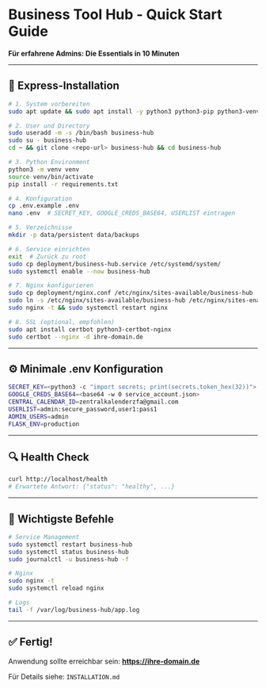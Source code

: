 # Business Tool Hub - Quick Start Guide

**Für erfahrene Admins: Die Essentials in 10 Minuten**

---

## 🚀 Express-Installation

```bash
# 1. System vorbereiten
sudo apt update && sudo apt install -y python3 python3-pip python3-venv nginx git

# 2. User und Directory
sudo useradd -m -s /bin/bash business-hub
sudo su - business-hub
cd ~ && git clone <repo-url> business-hub && cd business-hub

# 3. Python Environment
python3 -m venv venv
source venv/bin/activate
pip install -r requirements.txt

# 4. Konfiguration
cp .env.example .env
nano .env  # SECRET_KEY, GOOGLE_CREDS_BASE64, USERLIST eintragen

# 5. Verzeichnisse
mkdir -p data/persistent data/backups

# 6. Service einrichten
exit  # Zurück zu root
sudo cp deployment/business-hub.service /etc/systemd/system/
sudo systemctl enable --now business-hub

# 7. Nginx konfigurieren
sudo cp deployment/nginx.conf /etc/nginx/sites-available/business-hub
sudo ln -s /etc/nginx/sites-available/business-hub /etc/nginx/sites-enabled/
sudo nginx -t && sudo systemctl restart nginx

# 8. SSL (optional, empfohlen)
sudo apt install certbot python3-certbot-nginx
sudo certbot --nginx -d ihre-domain.de
```

---

## ⚙️ Minimale .env Konfiguration

```bash
SECRET_KEY=<python3 -c "import secrets; print(secrets.token_hex(32))">
GOOGLE_CREDS_BASE64=<base64 -w 0 service_account.json>
CENTRAL_CALENDAR_ID=zentralkalenderzfa@gmail.com
USERLIST=admin:secure_password,user1:pass1
ADMIN_USERS=admin
FLASK_ENV=production
```

---

## 🔍 Health Check

```bash
curl http://localhost/health
# Erwartete Antwort: {"status": "healthy", ...}
```

---

## 📝 Wichtigste Befehle

```bash
# Service Management
sudo systemctl restart business-hub
sudo systemctl status business-hub
sudo journalctl -u business-hub -f

# Nginx
sudo nginx -t
sudo systemctl reload nginx

# Logs
tail -f /var/log/business-hub/app.log
```

---

## ✅ Fertig!

Anwendung sollte erreichbar sein: **https://ihre-domain.de**

Für Details siehe: `INSTALLATION.md`